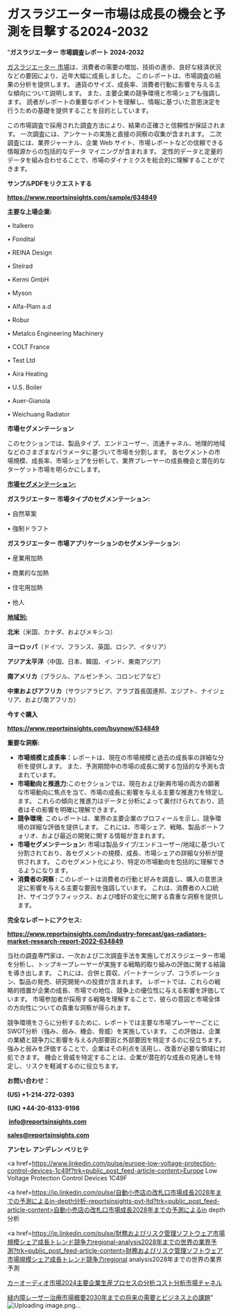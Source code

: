 # ガスラジエーター市場は成長の機会と予測を目撃する2024-2032

"<strong>ガスラジエーター 市場調査レポート 2024-2032</strong>

<a href=https://www.reportsinsights.com/sample/634849>ガスラジエーター 市場</a>は、消費者の需要の増加、技術の進歩、良好な経済状況などの要因により、近年大幅に成長しました。 このレポートは、市場調査の結果の分析を提供します。 通貨のサイズ、成長率、消費者行動に影響を与える主な傾向について説明します。 また、主要企業の競争環境と市場シェアも強調します。 読者がレポートの重要なポイントを理解し、情報に基づいた意思決定を行うための基礎を提供することを目的としています。

この市場調査で採用された調査方法により、結果の正確さと信頼性が保証されます。 一次調査には、アンケートの実施と直接の洞察の収集が含まれます。 二次調査には、業界ジャーナル、企業 Web サイト、市場レポートなどの信頼できる情報源からの包括的なデータ マイニングが含まれます。 定性的データと定量的データを組み合わせることで、市場のダイナミクスを総合的に理解することができます。

<strong><b>サンプルPDFをリクエストする</b></strong>

<a href=https://www.reportsinsights.com/sample/634849><strong><u>https://www.reportsinsights.com/sample/634849</u></strong></a>

<strong>主要な上場企業:</strong>

• Italkero

• Fondital

• REINA Design

• Stelrad

• Kermi GmbH

• Myson

• Alfa-Plam a.d

• Robur

• Metalco Engineering Machinery

• COLT France

• Test Ltd

• Aira Heating

• U.S. Boiler

• Auer-Gianola

• Weichuang Radiator

<strong>市場セグメンテーション</strong>

このセクションでは、製品タイプ、エンドユーザー、流通チャネル、地理的地域などのさまざまなパラメータに基づいて市場を分割します。 各セグメントの市場規模、成長率、市場シェアを分析して、業界プレーヤーの成長機会と潜在的なターゲット市場を明らかにします。

<strong><u>市場セグメンテーション</u></strong><strong><u>:</u></strong>

<strong>ガスラジエーター 市場タイプのセグメンテーション:</strong>

• 自然草案

• 強制ドラフト

<strong>ガスラジエーター 市場アプリケーションのセグメンテーション:</strong>

• 産業用加熱

• 商業的な加熱

• 住宅用加熱

• 他人

<strong><u>地域別</u></strong><strong><u>:</u></strong>

<strong>北米</strong>（米国、カナダ、およびメキシコ）

<strong>ヨーロッパ</strong>（ドイツ、フランス、英国、ロシア、イタリア）

<strong>アジア太平洋</strong>（中国、日本、韓国、インド、東南アジア）

<strong>南アメリカ</strong>（ブラジル、アルゼンチン、コロンビアなど）

<strong>中東およびアフリカ</strong>（サウジアラビア、アラブ首長国連邦、エジプト、ナイジェリア、および南アフリカ）

<strong>今すぐ購入</strong>

<a href=https://www.reportsinsights.com/buynow/634849><strong><u>https://www.reportsinsights.com/buynow/634849</u></strong></a>

<strong>重要な洞察:</strong>
<ul>
  <li><strong>市場規模と成長率：</strong>レポートは、現在の市場規模と過去の成長率の詳細な分析を提供します。 また、予測期間中の市場の成長に関する包括的な予測も含まれています。</li>
  <li><strong>市場動向と推進力:</strong>このセクションでは、現在および新興市場の両方の顕著な市場動向に焦点を当て、市場の成長に影響を与える主要な推進力を特定します。 これらの傾向と推進力はデータと分析によって裏付けられており、読者はその影響を明確に理解できます。</li>
  <li><strong>競争環境</strong>: このレポートは、業界の主要企業のプロフィールを示し、競争環境の詳細な評価を提供します。 これには、市場シェア、戦略、製品ポートフォリオ、および最近の開発に関する情報が含まれます。</li>
  <li><strong>市場セグメンテーション: </strong>市場は製品タイプ/エンドユーザー/地域に基づいて分割されており、各セグメントの規模、成長、市場シェアの詳細な分析が提供されます。 このセグメント化により、特定の市場動向を包括的に理解できるようになります。</li>
  <li><strong>消費者の洞察 : </strong>このレポートは消費者の行動と好みを調査し、購入の意思決定に影響を与える主要な要因を強調しています。 これは、消費者の人口統計、サイコグラフィックス、および嗜好の変化に関する貴重な洞察を提供します。</li>
</ul>
<strong>完全なレポートにアクセス:</strong>

<a href=https://www.reportsinsights.com/industry-forecast/gas-radiators-market-research-report-2022-634849><strong><u><b>https://www.reportsinsights.com/industry-forecast/gas-radiators-market-research-report-2022-634849</b></u></strong></a>

当社の調査専門家は、一次および二次調査手法を実施してガスラジエーター市場を分析し、トップキープレーヤーが実施する戦略的取り組みの評価に関する結論を導き出します。 これには、合併と買収、パートナーシップ、コラボレーション、製品の発売、研究開発への投資が含まれます。 レポートでは、これらの戦略的措置が企業の成長、市場での地位、競争上の優位性に与える影響を評価しています。 市場参加者が採用する戦略を理解することで、彼らの意図と市場全体の方向性についての貴重な洞察が得られます。

競争環境をさらに分析するために、レポートでは主要な市場プレーヤーごとにSWOT分析（強み、弱み、機会、脅威）を実施しています。 この評価は、企業の業績と競争力に影響を与える内部要因と外部要因を特定するのに役立ちます。 強みと弱みを評価することで、企業はその利点を活用し、改善が必要な領域に対処できます。 機会と脅威を特定することは、企業が潜在的な成長の見通しを特定し、リスクを軽減するのに役立ちます。

<strong>お問い合わせ：</strong>

<strong>(US) +1-214-272-0393</strong>

<strong>(UK) +44-20-8133-9198</strong>

<strong> </strong><a href=info@reportsinsights.com><strong><u>info@reportsinsights.com</u></strong></a>

<a href=sales@reportsinsights.com><strong><u>sales@reportsinsights.com</u></strong></a>

<strong>アンセレ アンデレン ベリヒテ</strong>

<a href=https://www.linkedin.com/pulse/europe-low-voltage-protection-control-devices-1c49f?trk=public_post_feed-article-content>Europe Low Voltage Protection Control Devices 1C49F</a>

<a href=https://jp.linkedin.com/pulse/自動小売店の改札口市場成長2028年までの予測によるin-depth分析-reportsinsights-pvt-ltd?trk=public_post_feed-article-content>自動小売店の改札口市場成長2028年までの予測によるin depth分析</a>

<a href=https://jp.linkedin.com/pulse/財務およびリスク管理ソフトウェア市場規模シェア成長トレンド競争力regional-analysis2028年までの世界の業界予測?trk=public_post_feed-article-content>財務およびリスク管理ソフトウェア市場規模シェア成長トレンド競争力regional analysis2028年までの世界の業界予測</a>

<a href=https://www.linkedin.com/pulse/カーオーディオ市場2024主要企業生産プロセスの分析コスト分析市場チャネル-healthscope-news-245/>カーオーディオ市場2024主要企業生産プロセスの分析コスト分析市場チャネル</a>

<a href=https://www.linkedin.com/pulse/緑内障レーザー治療市場概要2030年までの将来の需要とビジネス上の課題-infopulse-daily-360-4dyxe/>緑内障レーザー治療市場概要2030年までの将来の需要とビジネス上の課題</a>"
![Uploading image.png…]()
